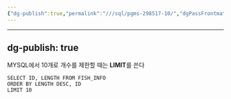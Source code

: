 ```yaml
---
{"dg-publish":true,"permalink":"///sql/pgms-298517-10/","dgPassFrontmatter":true}
---
```



---
dg-publish: true
---
MYSQL에서 10개로 개수를 제한할 때는 **LIMIT**를 쓴다

```mysql
SELECT ID, LENGTH FROM FISH_INFO
ORDER BY LENGTH DESC, ID
LIMIT 10
```
